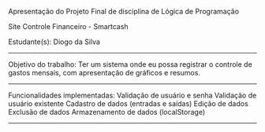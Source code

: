 Apresentação do Projeto Final de disciplina de Lógica de Programação

Site Controle Financeiro - Smartcash

Estudante(s): Diogo da Silva

<hr>

Objetivo do trabalho:
Ter um sistema onde eu possa registrar o controle de gastos mensais, com apresentação de gráficos e resumos.

<hr>

Funcionalidades implementadas:
Validação de usuário e senha
Validação de usuário existente
Cadastro de dados (entradas e saídas)
Edição de dados
Exclusão de dados
Armazenamento de dados (localStorage)

<hr>
